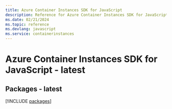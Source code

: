```yaml
---
title: Azure Container Instances SDK for JavaScript
description: Reference for Azure Container Instances SDK for JavaScript
ms.date: 02/21/2024
ms.topic: reference
ms.devlang: javascript
ms.service: containerinstances
---
```

# Azure Container Instances SDK for JavaScript - latest
## Packages - latest
[!INCLUDE [packages](container-instances-index.md)]